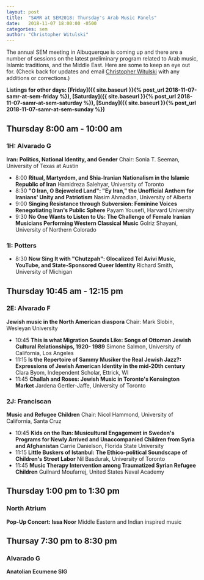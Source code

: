 ```yaml
---
layout: post
title:  "SAMR at SEM2018: Thursday's Arab Music Panels"
date:   2018-11-07 18:00:00 -0500
categories: sem
author: "Christopher Witulski"
---
```

The annual SEM meeting in Albuquerque is coming up and there are a number of sessions on the latest preliminary program related to Arab music, Islamic traditions, and the Middle East. Here are some to keep an eye out for. (Check back for updates and email [Christopher Witulski](mailto:cwituls@bgsu.edu) with any additions or corrections.)

**Listings for other days: [Friday]({{ site.baseurl }}{% post_url 2018-11-07-samr-at-sem-friday %}), [Saturday]({{ site.baseurl }}{% post_url 2018-11-07-samr-at-sem-saturday %}), [Sunday]({{ site.baseurl }}{% post_url 2018-11-07-samr-at-sem-sunday %})**

## Thursday 8:00 am - 10:00 am

### 1H: Alvarado G

**Iran: Politics, National Identity, and Gender** Chair: Sonia T. Seeman, University of Texas at Austin

* 8:00 **Ritual, Martyrdom, and Shia-Iranian Nationalism in the Islamic Republic of Iran** Hamidreza Salehyar, University of Toronto
* 8:30 **"O Iran, O Bejeweled Land": "Ey Iran," the Unofficial Anthem for Iranians' Unity and Patriotism** Nasim Ahmadian, University of Alberta
* 9:00 **Singing Resistance through Subversion: Feminine Voices Renegotiating Iran's Public Sphere** Payam Yousefi, Harvard University
* 9:30 **No One Wants to Listen to Us: The Challenge of Female Iranian Musicians Performing Western Classical Music** Golriz Shayani, University of Northern Colorado

### 1I: Potters

* 8:30 **Now Sing It with "Chutzpah": Glocalized Tel Avivi Music, YouTube, and State-Sponsored Queer Identity** Richard Smith, University of Michigan

## Thursday 10:45 am - 12:15 pm

### 2E: Alvarado F

**Jewish music in the North American diaspora** Chair: Mark Slobin, Wesleyan University

* 10:45 **This is what Migration Sounds Like: Songs of Ottoman Jewish Cultural Relationships, 1920- 1989** Simone Salmon, University of California, Los Angeles
* 11:15 **Is the Repertoire of Sammy Musiker the Real Jewish Jazz?: Expressions of Jewish American Identity in the mid-20th century** Clara Byom, Independent Scholar, Ettrick, WI
* 11:45 **Challah and Roses: Jewish Music in Toronto's Kensington Market** Jardena Gertler-Jaffe, University of Toronto

### 2J: Franciscan

**Music and Refugee Children** Chair: Nicol Hammond, University of California, Santa Cruz

* 10:45 **Kids on the Run: Musicultural Engagement in Sweden's Programs for Newly Arrived and Unaccompanied Children from Syria and Afghanistan** Carrie Danielson, Florida State University
* 11:15 **Little Buskers of Istanbul: The Ethico-political Soundscape of Children's Street Labor** Nil Basdurak, University of Toronto
* 11:45 **Music Therapy Intervention among Traumatized Syrian Refugee Children** Guilnard Moufarrej, United States Naval Academy

## Thursday 1:00 pm to 1:30 pm

### North Atrium

**Pop-Up Concert: Issa Noor** Middle Eastern and Indian inspired music

## Thursay 7:30 pm to 8:30 pm

### Alvarado G

**Anatolian Ecumene SIG**

